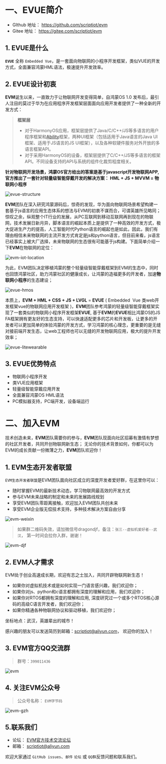 一、EVUE简介
========================================

+ GIthub 地址： https://github.com/scriptiot/evm
+ Gitee  地址： https://gitee.com/scriptiot/evm

## 1.  EVUE是什么

 **`EVUE`** 全称 `Embedded Vue`，是一套面向物联网的小程序开发框架，类似VUE的开发方式，全面兼容鸿蒙HML语法，极速提升开发效率。

## 2. EVUE设计初衷

**EVM**诞生以来，一直致力于让物联网开发变得简单，自鸿蒙OS 1.0 发布后，最引人注目的莫过于华为在应用程序开发框架层面面向应用开发者提供了一种全新的开发方式：


> **框架层**
> - 对于HarmonyOS应用，框架层提供了Java/C/C++/JS等多语言的用户程序框架和[Ability](https://developer.harmonyos.com/cn/docs/documentation/doc-guides/glossary-0000000000029587#ZH-CN_TOPIC_0000001050749051__li1373094219463)框架，两种UI框架（包括适用于Java语言的Java UI框架、适用于JS语言的JS UI框架），以及各种软硬件服务对外开放的多语言框架API。
> - 对于采用HarmonyOS的设备，框架层提供了C/C++/JS等多语言的框架API。不同设备支持的API与系统的组件化裁剪程度相关。


**针对物联网开发场景，鸿蒙OS官方给出的答案是基于javascript开发物联网APP,  官方推出了一套针对轻量级智能穿戴开发的解决方案： HML + JS + MVVM = 物联网小程序**

![evue-structure](./image/evue-structure.png)



**EVM**团队在深入研究鸿蒙源码后，惊奇的发现，华为面向物联网场景希望构建一套基于js语言的应用生态体系的想法与EVM的初衷不谋而合，可谓英雄所见略同；惊叹之余，纵观整个IT行业的发展，从PC互联网到移动互联网再到现在的物联网，技术发展日新月异，脚本语言的崛起本质上是提供了一种高效的开发方式，极大促进生产力的提高，人工智能时代Python语言的崛起也是如此，因此，我们有理由相信未来物联网的主流开发方式肯定是js和python语言，但目前来看，js语言已经事实上被大厂选择，未来物联网的生态很有可能基于js构建。下面简单介绍一下**EVM**在物联网的定位：

![evm-iot-location](./image/evm-iot-location.png)


为此，EVM团队决定移植鸿蒙的整个轻量级智能穿戴框架到EVM的生态中，同时也回馈鸿蒙社区，助力鸿蒙社区的健康成长，让鸿蒙的造福更多的开发者，加速**物联网小程序**的生态建设；

![evue-hmos](./image/evue-hmos.png)


本质上，**EVM + HML + CSS + JS +  LVGL**  = **EVUE** ( Embedded  Vue 类web开发框架vue的物联网应用开发框架 )，**EVM**团队参考鸿蒙的轻量级智能穿戴框架实现了一套类似的物联网小程序开发框架**EVUE**,  基于**EVM**的**EVUE**相比鸿蒙OS的JS FA框架拥有更友好的生态支持，可以快速适配更多的芯片和开发板，让更多的开发者可以更加简单的体验鸿蒙的开发方式，学习鸿蒙的核心理念，更重要的是无缝对接前端开发生态，让web工程师也可以无缝的开发物联网应用，极大的提升开发效率；


![evue-litewearable](./image/evue-litewearable.png)

## 3. EVUE优势特点

- 物联网小程序开发
- 类VUE应用框架
- 轻量级智能穿戴应用开发
- 全面兼容鸿蒙OS HML语法
- PC模拟器支持，PC端开发，设备端运行


二、加入EVM
========================================

技术创造未来，**EVM**团队需要你的参与，**EVM**团队现面向社区招募有激情有梦想的社区开发者，共同开创物联网新生态；
无论你的技术背景如何，你都可以为EVM的成长贡献一份微薄之力，**EVM**团队欢迎你！

## 1. EVM生态开发者联盟

`EVM生态开发者联盟`是EVM团队面向社区成立的深度开发者爱好群，在这里你可以：

+ 随时掌握EVM的最新技术动态，学习物联网最高效的开发方式
+ 参与EVM未来战略的制定和未来的发展路线规划
+ 享受EVM团队零距离接触，欢迎加入EVM团队共创未来
+ 享受EVM企业版无偿技术支持，多种技术解决方案自由分享

![evm-weixin](./image/evm-weixin.jpg)


> 如果群二维码失效，请加微信号dragondjf，备注：`张三--虚拟机爱好者--武汉`， 第一时间会拉你入群，谢谢！

![evm-djf](./image/evm-djf.jpg)

## 2. EVM人才需求

EVM处于创业高速成长期，欢迎有志之士加入，共同开辟物联网新生态！

+ 如果你对虚拟机技术或是如何实现一门语言感兴趣，我们欢迎你；
+ 如果你对js、python和c语言都拥有深度的理解和应用，我们欢迎你；
+ 如果你对RTOS都拥有深度的理解和应用, 深度研究过一个或多个RTOS核心源码的高级C语言开发者，我们欢迎你；
+ 如果你精通各种物联网协议和驱动移植，我们欢迎你；

坐标地点：武汉，英雄辈出的城市！

感兴趣的朋友可以发送简历到邮箱：scriptiot@aliyun.com， 欢迎你的加入！

## 3. EVM官方QQ交流群


> 群号：`399011436`

![evm](./image/QQ.jpg)

## 4. 关注EVM公众号

> 公众号名称： `EVM字节码`

![evm-gzh](./image/evm-gzh.jpg)


## 5.联系我们

+ 论坛： [EVM官方技术交流论坛](http://forum.evmiot.com/)
+ 邮箱： scriptiot@aliyun.com

欢迎大家通过 `GitHub issues`、`邮件` `论坛` 或 `QQ群`反馈问题和联系我们。

